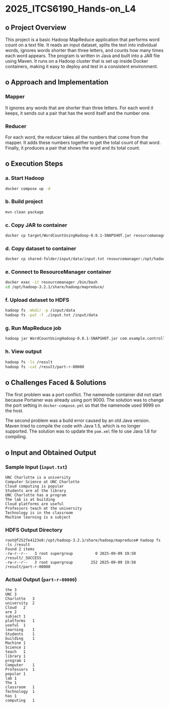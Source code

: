 # 2025_ITCS6190_Hands-on_L4

## o Project Overview

This project is a basic Hadoop MapReduce application that performs word count on a text file. It reads an input dataset, splits the text into individual words, ignores words shorter than three letters, and counts how many times each word appears. The program is written in Java and built into a JAR file using Maven. It runs on a Hadoop cluster that is set up inside Docker containers, making it easy to deploy and test in a consistent environment.

## o Approach and Implementation

### Mapper
It ignores any words that are shorter than three letters.
For each word it keeps, it sends out a pair that has the word itself and the number one.

### Reducer
For each word, the reducer takes all the numbers that come from the mapper. It adds these numbers together to get the total count of that word. Finally, it produces a pair that shows the word and its total count.

## o Execution Steps

### a. Start Hadoop 

```bash
docker compose up -d
```

### b. Build project

```bash
mvn clean package
```

### c. Copy JAR to container

```bash
docker cp target/WordCountUsingHadoop-0.0.1-SNAPSHOT.jar resourcemanager:/opt/hadoop-3.2.1/share/hadoop/mapreduce/
```

### d. Copy dataset to container

```bash
docker cp shared-folder/input/data/input.txt resourcemanager:/opt/hadoop-3.2.1/share/hadoop/mapreduce/
```

### e. Connect to ResourceManager container

```bash
docker exec -it resourcemanager /bin/bash
cd /opt/hadoop-3.2.1/share/hadoop/mapreduce/
```

### f. Upload dataset to HDFS

```bash
hadoop fs -mkdir -p /input/data
hadoop fs -put -f ./input.txt /input/data
```

### g. Run MapReduce job

```bash
hadoop jar WordCountUsingHadoop-0.0.1-SNAPSHOT.jar com.example.controller.Controller /input/data/input.txt /result
```

### h. View output

```bash
hadoop fs -ls /result
hadoop fs -cat /result/part-r-00000
```


## o Challenges Faced & Solutions

The first problem was a port conflict. The namenode container did not start because Portainer was already using port 9000. The solution was to change the port setting in `docker-compose.yml` so that the namenode used 9999 on the host.

The second problem was a build error caused by an old Java version. Maven tried to compile the code with Java 1.5, which is no longer supported. The solution was to update the `pom.xml` file to use Java 1.8 for compiling.



## o Input and Obtained Output

### Sample Input (`input.txt`)

```
UNC Charlotte is a university
Computer Science at UNC Charlotte
Cloud computing is popular
Students are at the library
UNC Charlotte has a program
The lab is at building
Cloud platforms are useful
Professors teach at the university
Technology is in the classroom
Machine learning is a subject
```

### HDFS Output Directory

```
root@f252fe4123e8:/opt/hadoop-3.2.1/share/hadoop/mapreduce# hadoop fs -ls /result
Found 2 items
-rw-r--r--   3 root supergroup          0 2025-09-09 19:50 /result/_SUCCESS
-rw-r--r--   3 root supergroup        252 2025-09-09 19:50 /result/part-r-00000
```

### Actual Output (`part-r-00000`)

```
the	3
UNC	3
Charlotte	3
university	2
Cloud	2
are	2
subject	1
platforms	1
useful	1
learning	1
Students	1
building	1
Machine	1
Science	1
teach	1
library	1
program	1
Computer	1
Professors	1
popular	1
lab	1
The	1
classroom	1
Technology	1
has	1
computing	1
```
